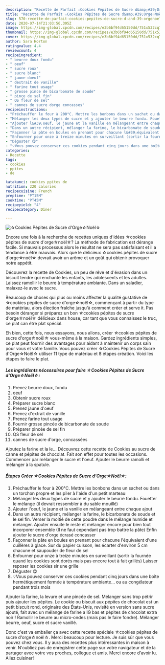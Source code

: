 ```yaml
---
description: "Recette de Parfait ☆Cookies Pépites de Sucre d&amp;#39;Orge☆Noël☆"
title: "Recette de Parfait ☆Cookies Pépites de Sucre d&amp;#39;Orge☆Noël☆"
slug: 570-recette-de-parfait-cookies-pepites-de-sucre-d-and-39-orgenoel
date: 2020-07-14T21:03:56.395Z
image: https://img-global.cpcdn.com/recipes/e3b6bf94d65150dd/751x532cq70/☆cookies-pepites-de-sucre-dorge☆noel☆-photo-principale-de-la-recette.jpg
thumbnail: https://img-global.cpcdn.com/recipes/e3b6bf94d65150dd/751x532cq70/☆cookies-pepites-de-sucre-dorge☆noel☆-photo-principale-de-la-recette.jpg
cover: https://img-global.cpcdn.com/recipes/e3b6bf94d65150dd/751x532cq70/☆cookies-pepites-de-sucre-dorge☆noel☆-photo-principale-de-la-recette.jpg
author: Sara Horton
ratingvalue: 4.4
reviewcount: 4
recipeingredient:
- " beurre doux fondu"
- " oeuf"
- " sucre roux"
- " sucre blanc"
- " jaune doeuf"
- " dextrait de vanille"
- " farine tout usage"
- " grosse pince de bicarbonate de soude"
- " pince de sel fin"
- " QS fleur de sel"
- " cannes de sucre dorge concasses"
recipeinstructions:
- "Préchauffer le four à 200°C. Mettre les bonbons dans un sachet ou dans un torchon propre et les piler à l&#39;aide d&#39;un petit marteau"
- "Mélanger les deux types de sucre et y ajouter le beurre fondu. Fouetter le mélange (il devrait ressembler à du sable mouillé)"
- "Ajouter l&#39;oeuf, le jaune et la vanille en mélangeant entre chaque ajout"
- "Dans un autre récipient, mélanger la farine, le bicarbonate de soude et le sel fin. Verser la moitié de cette poudre dans le mélange humide et mélanger. Ajouter ensuite le reste et mélanger encore pour bien tout incorporer ensemble (Il ne faut cependant pas trop battre la pâte) Enfin ajouter le sucre d&#39;orge écrasé concasser"
- "Façonner la pâte en boules en prenant pour chacune l&#39;équivalent d&#39;une cuillères à glace. Sur du papier cuisson, les écarter d&#39;environ 5 cm chacune et saupouder de fleur de sel"
- "Enfourner pour onze à treize minutes en surveillant (sortir la fournée quand les cookies sont dorés mais pas encore tout à fait grillés) Laisser reposer les cookies sir une grille"
- "Déguster 😋"
- "💡Vous pouvez conserver ces cookies pendant cinq jours dans une boîte hermétiquement fermée à température ambiante... ou au congélateur pendant trois mois"
categories:
- Recette
tags:
- cookies
- ppites
- de

katakunci: cookies ppites de 
nutrition: 220 calories
recipecuisine: French
preptime: "PT15M"
cooktime: "PT45M"
recipeyield: "4"
recipecategory: Dîner

---
```



![☆Cookies Pépites de Sucre d&#39;Orge☆Noël☆](https://img-global.cpcdn.com/recipes/e3b6bf94d65150dd/751x532cq70/☆cookies-pepites-de-sucre-dorge☆noel☆-photo-principale-de-la-recette.jpg)

Encore une fois à la recherche de recettes uniques d'idées ☆cookies pépites de sucre d&#39;orge☆noël☆? La méthode de fabrication est dérange facile. Si mauvais processus alors le résultat ne sera pas satisfaisant et il a tendance à être mauvais. Alors que le délicieux ☆cookies pépites de sucre d&#39;orge☆noël☆ devrait avoir un arôme et un goût qui obtenir provoquer notre appétit.

Découvrez la recette de Cookies, un peu de rêve et d&#39;évasion dans un biscuit tendre qui enchante les enfants, les adolescents et les adultes. Laissez ramollir le beurre à température ambiante. Dans un saladier, malaxez-le avec le sucre.

Beaucoup de choses qui plus ou moins affecter la qualité gustative de ☆cookies pépites de sucre d&#39;orge☆noël☆, commençant à partir du type de matériau, alors élection fraîche jusqu'à comment créer et serve it. Pas besoin déranger si préparez un bon ☆cookies pépites de sucre d&#39;orge☆noël☆ délicieux dans house, car tant que vous connaissez le truc, ce plat can être plat spécial.


Eh bien, cette fois, nous essayons, nous allons, créer ☆cookies pépites de sucre d&#39;orge☆noël☆ vous-même à la maison. Gardez ingrédients simples, ce plat peut fournir des avantages pour aidant à maintenir un corps sain pour vous et votre famille. Vous pouvez créer ☆Cookies Pépites de Sucre d&#39;Orge☆Noël☆ utiliser 11 type de matériau et 8 étapes création. Voici les étapes to faire le plat.

<!--inarticleads1-->

##### Les ingrédients nécessaires pour faire ☆Cookies Pépites de Sucre d&#39;Orge☆Noël☆:

1. Prenez  beurre doux, fondu
1.   oeuf
1. Obtenir  sucre roux
1. Préparer  sucre blanc
1. Prenez  jaune d&#39;oeuf
1. Prenez  d&#39;extrait de vanille
1. Prenez  farine tout usage
1. Fournir  grosse pincée de bicarbonate de soude
1. Préparer  pincée de sel fin
1.   QS fleur de sel
1.   cannes de sucre d&#39;orge, concassées


Ajoutez la farine et la le… Découvrez cette recette de Cookies au sucre de canne et pépites de chocolat. Fait son effet pour toutes les occasions. Commencer par mélanger le sucre et l&#39;oeuf. Ajouter le beurre ramolli et mélanger à la spatule. 

<!--inarticleads2-->

##### Étapes Créer ☆Cookies Pépites de Sucre d&#39;Orge☆Noël☆:

1. Préchauffer le four à 200°C. Mettre les bonbons dans un sachet ou dans un torchon propre et les piler à l&#39;aide d&#39;un petit marteau
1. Mélanger les deux types de sucre et y ajouter le beurre fondu. Fouetter le mélange (il devrait ressembler à du sable mouillé)
1. Ajouter l&#39;oeuf, le jaune et la vanille en mélangeant entre chaque ajout
1. Dans un autre récipient, mélanger la farine, le bicarbonate de soude et le sel fin. Verser la moitié de cette poudre dans le mélange humide et mélanger. Ajouter ensuite le reste et mélanger encore pour bien tout incorporer ensemble (Il ne faut cependant pas trop battre la pâte) Enfin ajouter le sucre d&#39;orge écrasé concasser
1. Façonner la pâte en boules en prenant pour chacune l&#39;équivalent d&#39;une cuillères à glace. Sur du papier cuisson, les écarter d&#39;environ 5 cm chacune et saupouder de fleur de sel
1. Enfourner pour onze à treize minutes en surveillant (sortir la fournée quand les cookies sont dorés mais pas encore tout à fait grillés) Laisser reposer les cookies sir une grille
1. Déguster 😋
1. 💡Vous pouvez conserver ces cookies pendant cinq jours dans une boîte hermétiquement fermée à température ambiante... ou au congélateur pendant trois mois


Ajouter la farine, la levure et une pincée de sel. Mélanger sans trop pétrir puis ajouter les pépites. Le cookie ou biscuit aux pépites de chocolat est un petit biscuit rond, originaire des États-Unis, revisité en version sans sucre ajouté, fait avec un mélange de farine a IG bas et pépites de chocolat extra noir ! Ramollir le beurre au micro-ondes (mais pas le faire fondre). Mélanger beurre, oeuf, sucre et sucre vanillé. 


Donc c'est va emballer ça avec cette recette spéciale ☆cookies pépites de sucre d&#39;orge☆noël☆. Merci beaucoup pour lecture. Je suis sûr que vous pouvez chez vous. Il y aura des recettes plus  intéressantes in maison à venir. N'oubliez pas de enregistrer cette page sur votre navigateur et de la partager avec votre vos proches, collègue et amis. Merci encore d'avoir lu. Allez cuisiner!
